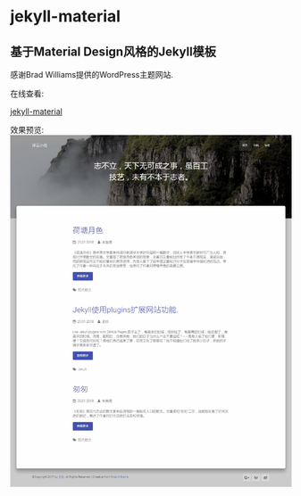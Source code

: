 # jekyll-material
## 基于Material Design风格的Jekyll模板

感谢Brad Williams提供的WordPress主题网站.

在线查看:  

[jekyll-material](https://sharp-summit.github.io/jekyll-material/)

效果预览:  
![homeshoot](/homeshoot.jpg)